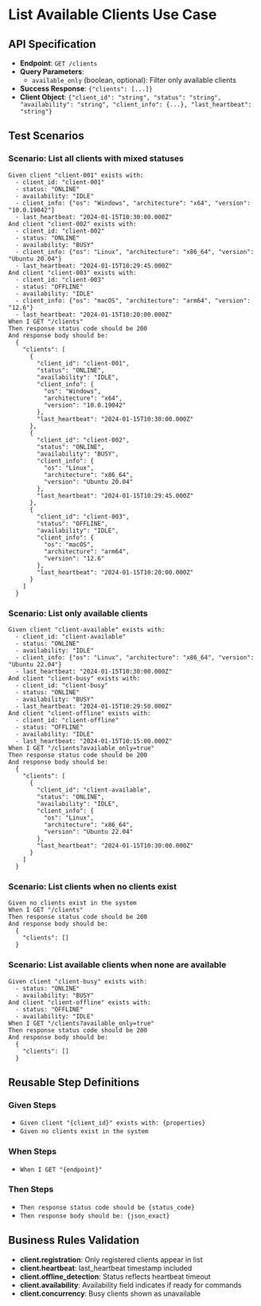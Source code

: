 # List Available Clients Use Case

## API Specification
- **Endpoint**: `GET /clients`
- **Query Parameters**: 
  - `available_only` (boolean, optional): Filter only available clients
- **Success Response**: `{"clients": [...]}`
- **Client Object**: `{"client_id": "string", "status": "string", "availability": "string", "client_info": {...}, "last_heartbeat": "string"}`

## Test Scenarios

### Scenario: List all clients with mixed statuses
```
Given client "client-001" exists with:
  - client_id: "client-001"
  - status: "ONLINE"
  - availability: "IDLE"
  - client_info: {"os": "Windows", "architecture": "x64", "version": "10.0.19042"}
  - last_heartbeat: "2024-01-15T10:30:00.000Z"
And client "client-002" exists with:
  - client_id: "client-002"
  - status: "ONLINE"
  - availability: "BUSY"
  - client_info: {"os": "Linux", "architecture": "x86_64", "version": "Ubuntu 20.04"}
  - last_heartbeat: "2024-01-15T10:29:45.000Z"
And client "client-003" exists with:
  - client_id: "client-003"
  - status: "OFFLINE"
  - availability: "IDLE"
  - client_info: {"os": "macOS", "architecture": "arm64", "version": "12.6"}
  - last_heartbeat: "2024-01-15T10:20:00.000Z"
When I GET "/clients"
Then response status code should be 200
And response body should be:
  {
    "clients": [
      {
        "client_id": "client-001",
        "status": "ONLINE",
        "availability": "IDLE",
        "client_info": {
          "os": "Windows",
          "architecture": "x64",
          "version": "10.0.19042"
        },
        "last_heartbeat": "2024-01-15T10:30:00.000Z"
      },
      {
        "client_id": "client-002",
        "status": "ONLINE", 
        "availability": "BUSY",
        "client_info": {
          "os": "Linux",
          "architecture": "x86_64",
          "version": "Ubuntu 20.04"
        },
        "last_heartbeat": "2024-01-15T10:29:45.000Z"
      },
      {
        "client_id": "client-003",
        "status": "OFFLINE",
        "availability": "IDLE",
        "client_info": {
          "os": "macOS",
          "architecture": "arm64", 
          "version": "12.6"
        },
        "last_heartbeat": "2024-01-15T10:20:00.000Z"
      }
    ]
  }
```

### Scenario: List only available clients
```
Given client "client-available" exists with:
  - client_id: "client-available"
  - status: "ONLINE"
  - availability: "IDLE"
  - client_info: {"os": "Linux", "architecture": "x86_64", "version": "Ubuntu 22.04"}
  - last_heartbeat: "2024-01-15T10:30:00.000Z"
And client "client-busy" exists with:
  - client_id: "client-busy"
  - status: "ONLINE"
  - availability: "BUSY"
  - last_heartbeat: "2024-01-15T10:29:50.000Z"
And client "client-offline" exists with:
  - client_id: "client-offline"
  - status: "OFFLINE"
  - availability: "IDLE"
  - last_heartbeat: "2024-01-15T10:15:00.000Z"
When I GET "/clients?available_only=true"
Then response status code should be 200
And response body should be:
  {
    "clients": [
      {
        "client_id": "client-available",
        "status": "ONLINE",
        "availability": "IDLE",
        "client_info": {
          "os": "Linux",
          "architecture": "x86_64",
          "version": "Ubuntu 22.04"
        },
        "last_heartbeat": "2024-01-15T10:30:00.000Z"
      }
    ]
  }
```

### Scenario: List clients when no clients exist
```
Given no clients exist in the system
When I GET "/clients"
Then response status code should be 200
And response body should be:
  {
    "clients": []
  }
```

### Scenario: List available clients when none are available
```
Given client "client-busy" exists with:
  - status: "ONLINE"
  - availability: "BUSY"
And client "client-offline" exists with:
  - status: "OFFLINE"
  - availability: "IDLE"
When I GET "/clients?available_only=true"
Then response status code should be 200
And response body should be:
  {
    "clients": []
  }
```

## Reusable Step Definitions

### Given Steps
- `Given client "{client_id}" exists with: {properties}`
- `Given no clients exist in the system`

### When Steps
- `When I GET "{endpoint}"`

### Then Steps
- `Then response status code should be {status_code}`
- `Then response body should be: {json_exact}`

## Business Rules Validation
- **client.registration**: Only registered clients appear in list
- **client.heartbeat**: last_heartbeat timestamp included
- **client.offline_detection**: Status reflects heartbeat timeout
- **client.availability**: Availability field indicates if ready for commands
- **client.concurrency**: Busy clients shown as unavailable